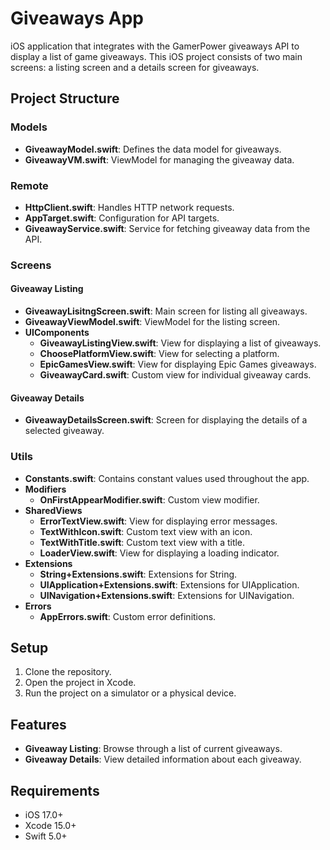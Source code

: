 # Giveaways App

iOS application that integrates with the GamerPower giveaways API to display a list of game giveaways.
This iOS project consists of two main screens: a listing screen and a details screen for giveaways.

## Project Structure

### Models
- **GiveawayModel.swift**: Defines the data model for giveaways.
- **GiveawayVM.swift**: ViewModel for managing the giveaway data.

### Remote
- **HttpClient.swift**: Handles HTTP network requests.
- **AppTarget.swift**: Configuration for API targets.
- **GiveawayService.swift**: Service for fetching giveaway data from the API.

### Screens

#### Giveaway Listing
- **GiveawayLisitngScreen.swift**: Main screen for listing all giveaways.
- **GiveawayViewModel.swift**: ViewModel for the listing screen.
- **UIComponents**
  - **GiveawayListingView.swift**: View for displaying a list of giveaways.
  - **ChoosePlatformView.swift**: View for selecting a platform.
  - **EpicGamesView.swift**: View for displaying Epic Games giveaways.
  - **GiveawayCard.swift**: Custom view for individual giveaway cards.

#### Giveaway Details
- **GiveawayDetailsScreen.swift**: Screen for displaying the details of a selected giveaway.

### Utils
- **Constants.swift**: Contains constant values used throughout the app.
- **Modifiers**
  - **OnFirstAppearModifier.swift**: Custom view modifier.
- **SharedViews**
  - **ErrorTextView.swift**: View for displaying error messages.
  - **TextWithIcon.swift**: Custom text view with an icon.
  - **TextWithTitle.swift**: Custom text view with a title.
  - **LoaderView.swift**: View for displaying a loading indicator.
- **Extensions**
  - **String+Extensions.swift**: Extensions for String.
  - **UIApplication+Extensions.swift**: Extensions for UIApplication.
  - **UINavigation+Extensions.swift**: Extensions for UINavigation.
- **Errors**
  - **AppErrors.swift**: Custom error definitions.

## Setup

1. Clone the repository.
2. Open the project in Xcode.
3. Run the project on a simulator or a physical device.

## Features

- **Giveaway Listing**: Browse through a list of current giveaways.
- **Giveaway Details**: View detailed information about each giveaway.

## Requirements

- iOS 17.0+
- Xcode 15.0+
- Swift 5.0+

